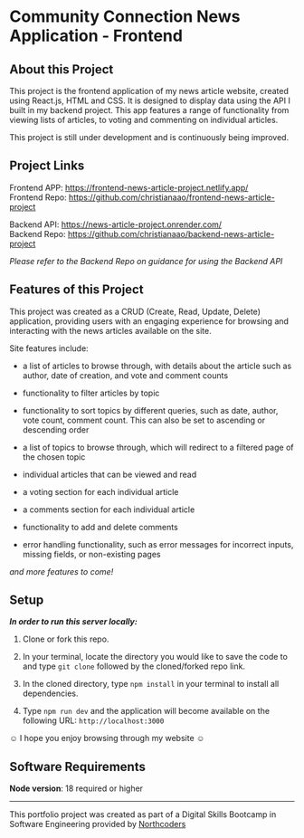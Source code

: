 # Community Connection News Application - Frontend

## About this Project

This project is the frontend application of my news article website, created using React.js, HTML and CSS. It is designed to display data using the API I built in my backend project. This app features a range of functionality from viewing lists of articles, to voting and commenting on individual articles.

This project is still under development and is continuously being improved.

## Project Links

Frontend APP: https://frontend-news-article-project.netlify.app/<br/>
Frontend Repo: https://github.com/christianaao/frontend-news-article-project

Backend API: https://news-article-project.onrender.com/<br/>
Backend Repo: https://github.com/christianaao/backend-news-article-project

_Please refer to the Backend Repo on guidance for using the Backend API_

## Features of this Project

This project was created as a CRUD (Create, Read, Update, Delete) application, providing users with an engaging experience for browsing and interacting with the news articles available on the site.

Site features include:

* a list of articles to browse through, with details about the article such as author, date of creation, and vote and comment counts

* functionality to filter articles by topic

* functionality to sort topics by different queries, such as date, author, vote count, comment count. This can also be set to ascending or descending order

* a list of topics to browse through, which will redirect to a filtered page of the chosen topic

* individual articles that can be viewed and read

* a voting section for each individual article

* a comments section for each individual article

* functionality to add and delete comments

* error handling functionality, such as error messages for incorrect inputs, missing fields, or non-existing pages

_and more features to come!_

## Setup

**_In order to run this server locally:_**

1. Clone or fork this repo.

2. In your terminal, locate the directory you would like to save the code to and type `git clone` followed by the cloned/forked repo link.

3. In the cloned directory, type `npm install` in your terminal to install all dependencies. 

4. Type `npm run dev` and the application will become available on the following URL: `http://localhost:3000`

☺ I hope you enjoy browsing through my website ☺

## Software Requirements
**Node version**: 18 required or higher

---

This portfolio project was created as part of a Digital Skills Bootcamp in Software Engineering provided by [Northcoders](https://northcoders.com/)
